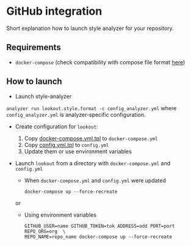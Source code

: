 # GitHub integration
Short explanation how to launch style analyzer for your repository.

## Requirements
* `docker-compose` (check compatibility with compose file format [here](https://docs.docker.com/compose/compose-file/))

## How to launch
* Launch style-analyzer

`analyzer run lookout.style.format -c config_analyzer.yml`
where `config_analyzer.yml` is analyzer-specific configuration.

* Create configuration for `lookout`:
    1) Copy [docker-compose.yml.tpl](docker-compose.yml.tpl)  to `docker-compose.yml`
    2) Copy [config.yml.tpl](config.yml.tpl) to `config.yml`
    3) Update them or use environment variables

* Launch `lookout` from a directory with `docker-compose.yml` and `config.yml`
    * When `docker-compose.yml` and `config.yml` were updated

        `docker-compose up --force-recreate`

    or
    * Using environment variables
        ```
        GITHUB_USER=name GITHUB_TOKEN=tok ADDRESS=add PORT=port REPO_ORG=org  \
        REPO_NAME=repo_name docker-compose up --force-recreate
         ```